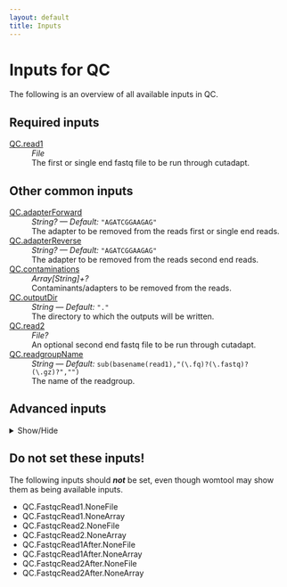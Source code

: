 ```yaml
---
layout: default
title: Inputs
---
```


# Inputs for QC

The following is an overview of all available inputs in
QC.


## Required inputs
<dl>
<dt id="QC.read1"><a href="#QC.read1">QC.read1</a></dt>
<dd>
    <i>File </i><br />
    The first or single end fastq file to be run through cutadapt.
</dd>
</dl>

## Other common inputs
<dl>
<dt id="QC.adapterForward"><a href="#QC.adapterForward">QC.adapterForward</a></dt>
<dd>
    <i>String? </i><i>&mdash; Default:</i> <code>"AGATCGGAAGAG"</code><br />
    The adapter to be removed from the reads first or single end reads.
</dd>
<dt id="QC.adapterReverse"><a href="#QC.adapterReverse">QC.adapterReverse</a></dt>
<dd>
    <i>String? </i><i>&mdash; Default:</i> <code>"AGATCGGAAGAG"</code><br />
    The adapter to be removed from the reads second end reads.
</dd>
<dt id="QC.contaminations"><a href="#QC.contaminations">QC.contaminations</a></dt>
<dd>
    <i>Array[String]+? </i><br />
    Contaminants/adapters to be removed from the reads.
</dd>
<dt id="QC.outputDir"><a href="#QC.outputDir">QC.outputDir</a></dt>
<dd>
    <i>String </i><i>&mdash; Default:</i> <code>"."</code><br />
    The directory to which the outputs will be written.
</dd>
<dt id="QC.read2"><a href="#QC.read2">QC.read2</a></dt>
<dd>
    <i>File? </i><br />
    An optional second end fastq file to be run through cutadapt.
</dd>
<dt id="QC.readgroupName"><a href="#QC.readgroupName">QC.readgroupName</a></dt>
<dd>
    <i>String </i><i>&mdash; Default:</i> <code>sub(basename(read1),"(\.fq)?(\.fastq)?(\.gz)?","")</code><br />
    The name of the readgroup.
</dd>
</dl>

## Advanced inputs
<details>
<summary> Show/Hide </summary>
<dl>
<dt id="QC.Cutadapt.bwa"><a href="#QC.Cutadapt.bwa">QC.Cutadapt.bwa</a></dt>
<dd>
    <i>Boolean? </i><br />
    Equivalent to cutadapt's --bwa flag.
</dd>
<dt id="QC.Cutadapt.colorspace"><a href="#QC.Cutadapt.colorspace">QC.Cutadapt.colorspace</a></dt>
<dd>
    <i>Boolean? </i><br />
    Equivalent to cutadapt's --colorspace flag.
</dd>
<dt id="QC.Cutadapt.cores"><a href="#QC.Cutadapt.cores">QC.Cutadapt.cores</a></dt>
<dd>
    <i>Int </i><i>&mdash; Default:</i> <code>1</code><br />
    The number of cores to use.
</dd>
<dt id="QC.Cutadapt.cut"><a href="#QC.Cutadapt.cut">QC.Cutadapt.cut</a></dt>
<dd>
    <i>Int? </i><br />
    Equivalent to cutadapt's --cut option.
</dd>
<dt id="QC.Cutadapt.discardTrimmed"><a href="#QC.Cutadapt.discardTrimmed">QC.Cutadapt.discardTrimmed</a></dt>
<dd>
    <i>Boolean? </i><br />
    Equivalent to cutadapt's --quality-cutoff option.
</dd>
<dt id="QC.Cutadapt.discardUntrimmed"><a href="#QC.Cutadapt.discardUntrimmed">QC.Cutadapt.discardUntrimmed</a></dt>
<dd>
    <i>Boolean? </i><br />
    Equivalent to cutadapt's --discard-untrimmed option.
</dd>
<dt id="QC.Cutadapt.doubleEncode"><a href="#QC.Cutadapt.doubleEncode">QC.Cutadapt.doubleEncode</a></dt>
<dd>
    <i>Boolean? </i><br />
    Equivalent to cutadapt's --double-encode flag.
</dd>
<dt id="QC.Cutadapt.errorRate"><a href="#QC.Cutadapt.errorRate">QC.Cutadapt.errorRate</a></dt>
<dd>
    <i>Float? </i><br />
    Equivalent to cutadapt's --error-rate option.
</dd>
<dt id="QC.Cutadapt.format"><a href="#QC.Cutadapt.format">QC.Cutadapt.format</a></dt>
<dd>
    <i>String? </i><br />
    Equivalent to cutadapt's --format option.
</dd>
<dt id="QC.Cutadapt.front"><a href="#QC.Cutadapt.front">QC.Cutadapt.front</a></dt>
<dd>
    <i>Array[String] </i><i>&mdash; Default:</i> <code>[]</code><br />
    A list of 5' ligated adapter sequences to be cut from the given first or single end fastq file.
</dd>
<dt id="QC.Cutadapt.frontRead2"><a href="#QC.Cutadapt.frontRead2">QC.Cutadapt.frontRead2</a></dt>
<dd>
    <i>Array[String] </i><i>&mdash; Default:</i> <code>[]</code><br />
    A list of 5' ligated adapter sequences to be cut from the given second end fastq file.
</dd>
<dt id="QC.Cutadapt.infoFilePath"><a href="#QC.Cutadapt.infoFilePath">QC.Cutadapt.infoFilePath</a></dt>
<dd>
    <i>String? </i><br />
    Equivalent to cutadapt's --info-file option.
</dd>
<dt id="QC.Cutadapt.interleaved"><a href="#QC.Cutadapt.interleaved">QC.Cutadapt.interleaved</a></dt>
<dd>
    <i>Boolean? </i><br />
    Equivalent to cutadapt's --interleaved flag.
</dd>
<dt id="QC.Cutadapt.length"><a href="#QC.Cutadapt.length">QC.Cutadapt.length</a></dt>
<dd>
    <i>Int? </i><br />
    Equivalent to cutadapt's --length option.
</dd>
<dt id="QC.Cutadapt.lengthTag"><a href="#QC.Cutadapt.lengthTag">QC.Cutadapt.lengthTag</a></dt>
<dd>
    <i>String? </i><br />
    Equivalent to cutadapt's --length-tag option.
</dd>
<dt id="QC.Cutadapt.maq"><a href="#QC.Cutadapt.maq">QC.Cutadapt.maq</a></dt>
<dd>
    <i>Boolean? </i><br />
    Equivalent to cutadapt's --maq flag.
</dd>
<dt id="QC.Cutadapt.maskAdapter"><a href="#QC.Cutadapt.maskAdapter">QC.Cutadapt.maskAdapter</a></dt>
<dd>
    <i>Boolean? </i><br />
    Equivalent to cutadapt's --mask-adapter flag.
</dd>
<dt id="QC.Cutadapt.matchReadWildcards"><a href="#QC.Cutadapt.matchReadWildcards">QC.Cutadapt.matchReadWildcards</a></dt>
<dd>
    <i>Boolean? </i><br />
    Equivalent to cutadapt's --match-read-wildcards flag.
</dd>
<dt id="QC.Cutadapt.maximumLength"><a href="#QC.Cutadapt.maximumLength">QC.Cutadapt.maximumLength</a></dt>
<dd>
    <i>Int? </i><br />
    Equivalent to cutadapt's --maximum-length option.
</dd>
<dt id="QC.Cutadapt.maxN"><a href="#QC.Cutadapt.maxN">QC.Cutadapt.maxN</a></dt>
<dd>
    <i>Int? </i><br />
    Equivalent to cutadapt's --max-n option.
</dd>
<dt id="QC.Cutadapt.memory"><a href="#QC.Cutadapt.memory">QC.Cutadapt.memory</a></dt>
<dd>
    <i>String </i><i>&mdash; Default:</i> <code>"4G"</code><br />
    The amount of memory this job will use.
</dd>
<dt id="QC.Cutadapt.minimumLength"><a href="#QC.Cutadapt.minimumLength">QC.Cutadapt.minimumLength</a></dt>
<dd>
    <i>Int? </i><i>&mdash; Default:</i> <code>2</code><br />
    Equivalent to cutadapt's --minimum-length option.
</dd>
<dt id="QC.Cutadapt.nextseqTrim"><a href="#QC.Cutadapt.nextseqTrim">QC.Cutadapt.nextseqTrim</a></dt>
<dd>
    <i>String? </i><br />
    Equivalent to cutadapt's --nextseq-trim option.
</dd>
<dt id="QC.Cutadapt.noIndels"><a href="#QC.Cutadapt.noIndels">QC.Cutadapt.noIndels</a></dt>
<dd>
    <i>Boolean? </i><br />
    Equivalent to cutadapt's --no-indels flag.
</dd>
<dt id="QC.Cutadapt.noMatchAdapterWildcards"><a href="#QC.Cutadapt.noMatchAdapterWildcards">QC.Cutadapt.noMatchAdapterWildcards</a></dt>
<dd>
    <i>Boolean? </i><br />
    Equivalent to cutadapt's --no-match-adapter-wildcards flag.
</dd>
<dt id="QC.Cutadapt.noTrim"><a href="#QC.Cutadapt.noTrim">QC.Cutadapt.noTrim</a></dt>
<dd>
    <i>Boolean? </i><br />
    Equivalent to cutadapt's --no-trim flag.
</dd>
<dt id="QC.Cutadapt.noZeroCap"><a href="#QC.Cutadapt.noZeroCap">QC.Cutadapt.noZeroCap</a></dt>
<dd>
    <i>Boolean? </i><br />
    Equivalent to cutadapt's --no-zero-cap flag.
</dd>
<dt id="QC.Cutadapt.overlap"><a href="#QC.Cutadapt.overlap">QC.Cutadapt.overlap</a></dt>
<dd>
    <i>Int? </i><br />
    Equivalent to cutadapt's --overlap option.
</dd>
<dt id="QC.Cutadapt.pairFilter"><a href="#QC.Cutadapt.pairFilter">QC.Cutadapt.pairFilter</a></dt>
<dd>
    <i>String? </i><br />
    Equivalent to cutadapt's --pair-filter option.
</dd>
<dt id="QC.Cutadapt.prefix"><a href="#QC.Cutadapt.prefix">QC.Cutadapt.prefix</a></dt>
<dd>
    <i>String? </i><br />
    Equivalent to cutadapt's --prefix option.
</dd>
<dt id="QC.Cutadapt.qualityBase"><a href="#QC.Cutadapt.qualityBase">QC.Cutadapt.qualityBase</a></dt>
<dd>
    <i>Int? </i><br />
    Equivalent to cutadapt's --quality-base option.
</dd>
<dt id="QC.Cutadapt.qualityCutoff"><a href="#QC.Cutadapt.qualityCutoff">QC.Cutadapt.qualityCutoff</a></dt>
<dd>
    <i>String? </i><br />
    Equivalent to cutadapt's --quality-cutoff option.
</dd>
<dt id="QC.Cutadapt.restFilePath"><a href="#QC.Cutadapt.restFilePath">QC.Cutadapt.restFilePath</a></dt>
<dd>
    <i>String? </i><br />
    Equivalent to cutadapt's --rest-file option.
</dd>
<dt id="QC.Cutadapt.stripF3"><a href="#QC.Cutadapt.stripF3">QC.Cutadapt.stripF3</a></dt>
<dd>
    <i>Boolean? </i><br />
    Equivalent to cutadapt's --strip-f3 flag.
</dd>
<dt id="QC.Cutadapt.stripSuffix"><a href="#QC.Cutadapt.stripSuffix">QC.Cutadapt.stripSuffix</a></dt>
<dd>
    <i>String? </i><br />
    Equivalent to cutadapt's --strip-suffix option.
</dd>
<dt id="QC.Cutadapt.suffix"><a href="#QC.Cutadapt.suffix">QC.Cutadapt.suffix</a></dt>
<dd>
    <i>String? </i><br />
    Equivalent to cutadapt's --suffix option.
</dd>
<dt id="QC.Cutadapt.times"><a href="#QC.Cutadapt.times">QC.Cutadapt.times</a></dt>
<dd>
    <i>Int? </i><br />
    Equivalent to cutadapt's --times option.
</dd>
<dt id="QC.Cutadapt.tooLongOutputPath"><a href="#QC.Cutadapt.tooLongOutputPath">QC.Cutadapt.tooLongOutputPath</a></dt>
<dd>
    <i>String? </i><br />
    Equivalent to cutadapt's --too-long-output option.
</dd>
<dt id="QC.Cutadapt.tooLongPairedOutputPath"><a href="#QC.Cutadapt.tooLongPairedOutputPath">QC.Cutadapt.tooLongPairedOutputPath</a></dt>
<dd>
    <i>String? </i><br />
    Equivalent to cutadapt's --too-long-paired-output option.
</dd>
<dt id="QC.Cutadapt.tooShortOutputPath"><a href="#QC.Cutadapt.tooShortOutputPath">QC.Cutadapt.tooShortOutputPath</a></dt>
<dd>
    <i>String? </i><br />
    Equivalent to cutadapt's --too-short-output option.
</dd>
<dt id="QC.Cutadapt.tooShortPairedOutputPath"><a href="#QC.Cutadapt.tooShortPairedOutputPath">QC.Cutadapt.tooShortPairedOutputPath</a></dt>
<dd>
    <i>String? </i><br />
    Equivalent to cutadapt's --too-short-paired-output option.
</dd>
<dt id="QC.Cutadapt.trimN"><a href="#QC.Cutadapt.trimN">QC.Cutadapt.trimN</a></dt>
<dd>
    <i>Boolean? </i><br />
    Equivalent to cutadapt's --trim-n flag.
</dd>
<dt id="QC.Cutadapt.trimPrimer"><a href="#QC.Cutadapt.trimPrimer">QC.Cutadapt.trimPrimer</a></dt>
<dd>
    <i>Boolean? </i><br />
    Equivalent to cutadapt's --trim-primer flag.
</dd>
<dt id="QC.Cutadapt.untrimmedOutputPath"><a href="#QC.Cutadapt.untrimmedOutputPath">QC.Cutadapt.untrimmedOutputPath</a></dt>
<dd>
    <i>String? </i><br />
    Equivalent to cutadapt's --untrimmed-output option.
</dd>
<dt id="QC.Cutadapt.untrimmedPairedOutputPath"><a href="#QC.Cutadapt.untrimmedPairedOutputPath">QC.Cutadapt.untrimmedPairedOutputPath</a></dt>
<dd>
    <i>String? </i><br />
    Equivalent to cutadapt's --untrimmed-paired-output option.
</dd>
<dt id="QC.Cutadapt.wildcardFilePath"><a href="#QC.Cutadapt.wildcardFilePath">QC.Cutadapt.wildcardFilePath</a></dt>
<dd>
    <i>String? </i><br />
    Equivalent to cutadapt's --wildcard-file option.
</dd>
<dt id="QC.Cutadapt.Z"><a href="#QC.Cutadapt.Z">QC.Cutadapt.Z</a></dt>
<dd>
    <i>Boolean </i><i>&mdash; Default:</i> <code>true</code><br />
    Equivalent to cutadapt's -Z flag.
</dd>
<dt id="QC.Cutadapt.zeroCap"><a href="#QC.Cutadapt.zeroCap">QC.Cutadapt.zeroCap</a></dt>
<dd>
    <i>Boolean? </i><br />
    Equivalent to cutadapt's --zero-cap flag.
</dd>
<dt id="QC.dockerImages"><a href="#QC.dockerImages">QC.dockerImages</a></dt>
<dd>
    <i>Map[String,String] </i><i>&mdash; Default:</i> <code>{"fastqc": "quay.io/biocontainers/fastqc:0.11.7--4", "cutadapt": "quay.io/biocontainers/cutadapt:2.4--py37h14c3975_0"}</code><br />
    The docker image used for this task. Changing this may result in errors which the developers may choose not to address.
</dd>
<dt id="QC.FastqcRead1.adapters"><a href="#QC.FastqcRead1.adapters">QC.FastqcRead1.adapters</a></dt>
<dd>
    <i>File? </i><br />
    Equivalent to fastqc's --adapters option.
</dd>
<dt id="QC.FastqcRead1.casava"><a href="#QC.FastqcRead1.casava">QC.FastqcRead1.casava</a></dt>
<dd>
    <i>Boolean </i><i>&mdash; Default:</i> <code>false</code><br />
    Equivalent to fastqc's --casava flag.
</dd>
<dt id="QC.FastqcRead1.contaminants"><a href="#QC.FastqcRead1.contaminants">QC.FastqcRead1.contaminants</a></dt>
<dd>
    <i>File? </i><br />
    Equivalent to fastqc's --contaminants option.
</dd>
<dt id="QC.FastqcRead1.dir"><a href="#QC.FastqcRead1.dir">QC.FastqcRead1.dir</a></dt>
<dd>
    <i>String? </i><br />
    Equivalent to fastqc's --dir option.
</dd>
<dt id="QC.FastqcRead1.extract"><a href="#QC.FastqcRead1.extract">QC.FastqcRead1.extract</a></dt>
<dd>
    <i>Boolean </i><i>&mdash; Default:</i> <code>false</code><br />
    Equivalent to fastqc's --extract flag.
</dd>
<dt id="QC.FastqcRead1.format"><a href="#QC.FastqcRead1.format">QC.FastqcRead1.format</a></dt>
<dd>
    <i>String? </i><br />
    Equivalent to fastqc's --format option.
</dd>
<dt id="QC.FastqcRead1.kmers"><a href="#QC.FastqcRead1.kmers">QC.FastqcRead1.kmers</a></dt>
<dd>
    <i>Int? </i><br />
    Equivalent to fastqc's --kmers option.
</dd>
<dt id="QC.FastqcRead1.limits"><a href="#QC.FastqcRead1.limits">QC.FastqcRead1.limits</a></dt>
<dd>
    <i>File? </i><br />
    Equivalent to fastqc's --limits option.
</dd>
<dt id="QC.FastqcRead1.minLength"><a href="#QC.FastqcRead1.minLength">QC.FastqcRead1.minLength</a></dt>
<dd>
    <i>Int? </i><br />
    Equivalent to fastqc's --min_length option.
</dd>
<dt id="QC.FastqcRead1.nano"><a href="#QC.FastqcRead1.nano">QC.FastqcRead1.nano</a></dt>
<dd>
    <i>Boolean </i><i>&mdash; Default:</i> <code>false</code><br />
    Equivalent to fastqc's --nano flag.
</dd>
<dt id="QC.FastqcRead1.noFilter"><a href="#QC.FastqcRead1.noFilter">QC.FastqcRead1.noFilter</a></dt>
<dd>
    <i>Boolean </i><i>&mdash; Default:</i> <code>false</code><br />
    Equivalent to fastqc's --nofilter flag.
</dd>
<dt id="QC.FastqcRead1.nogroup"><a href="#QC.FastqcRead1.nogroup">QC.FastqcRead1.nogroup</a></dt>
<dd>
    <i>Boolean </i><i>&mdash; Default:</i> <code>false</code><br />
    Equivalent to fastqc's --nogroup flag.
</dd>
<dt id="QC.FastqcRead1.threads"><a href="#QC.FastqcRead1.threads">QC.FastqcRead1.threads</a></dt>
<dd>
    <i>Int </i><i>&mdash; Default:</i> <code>1</code><br />
    The number of cores to use.
</dd>
<dt id="QC.FastqcRead1After.adapters"><a href="#QC.FastqcRead1After.adapters">QC.FastqcRead1After.adapters</a></dt>
<dd>
    <i>File? </i><br />
    Equivalent to fastqc's --adapters option.
</dd>
<dt id="QC.FastqcRead1After.casava"><a href="#QC.FastqcRead1After.casava">QC.FastqcRead1After.casava</a></dt>
<dd>
    <i>Boolean </i><i>&mdash; Default:</i> <code>false</code><br />
    Equivalent to fastqc's --casava flag.
</dd>
<dt id="QC.FastqcRead1After.contaminants"><a href="#QC.FastqcRead1After.contaminants">QC.FastqcRead1After.contaminants</a></dt>
<dd>
    <i>File? </i><br />
    Equivalent to fastqc's --contaminants option.
</dd>
<dt id="QC.FastqcRead1After.dir"><a href="#QC.FastqcRead1After.dir">QC.FastqcRead1After.dir</a></dt>
<dd>
    <i>String? </i><br />
    Equivalent to fastqc's --dir option.
</dd>
<dt id="QC.FastqcRead1After.extract"><a href="#QC.FastqcRead1After.extract">QC.FastqcRead1After.extract</a></dt>
<dd>
    <i>Boolean </i><i>&mdash; Default:</i> <code>false</code><br />
    Equivalent to fastqc's --extract flag.
</dd>
<dt id="QC.FastqcRead1After.format"><a href="#QC.FastqcRead1After.format">QC.FastqcRead1After.format</a></dt>
<dd>
    <i>String? </i><br />
    Equivalent to fastqc's --format option.
</dd>
<dt id="QC.FastqcRead1After.kmers"><a href="#QC.FastqcRead1After.kmers">QC.FastqcRead1After.kmers</a></dt>
<dd>
    <i>Int? </i><br />
    Equivalent to fastqc's --kmers option.
</dd>
<dt id="QC.FastqcRead1After.limits"><a href="#QC.FastqcRead1After.limits">QC.FastqcRead1After.limits</a></dt>
<dd>
    <i>File? </i><br />
    Equivalent to fastqc's --limits option.
</dd>
<dt id="QC.FastqcRead1After.minLength"><a href="#QC.FastqcRead1After.minLength">QC.FastqcRead1After.minLength</a></dt>
<dd>
    <i>Int? </i><br />
    Equivalent to fastqc's --min_length option.
</dd>
<dt id="QC.FastqcRead1After.nano"><a href="#QC.FastqcRead1After.nano">QC.FastqcRead1After.nano</a></dt>
<dd>
    <i>Boolean </i><i>&mdash; Default:</i> <code>false</code><br />
    Equivalent to fastqc's --nano flag.
</dd>
<dt id="QC.FastqcRead1After.noFilter"><a href="#QC.FastqcRead1After.noFilter">QC.FastqcRead1After.noFilter</a></dt>
<dd>
    <i>Boolean </i><i>&mdash; Default:</i> <code>false</code><br />
    Equivalent to fastqc's --nofilter flag.
</dd>
<dt id="QC.FastqcRead1After.nogroup"><a href="#QC.FastqcRead1After.nogroup">QC.FastqcRead1After.nogroup</a></dt>
<dd>
    <i>Boolean </i><i>&mdash; Default:</i> <code>false</code><br />
    Equivalent to fastqc's --nogroup flag.
</dd>
<dt id="QC.FastqcRead1After.threads"><a href="#QC.FastqcRead1After.threads">QC.FastqcRead1After.threads</a></dt>
<dd>
    <i>Int </i><i>&mdash; Default:</i> <code>1</code><br />
    The number of cores to use.
</dd>
<dt id="QC.FastqcRead2.adapters"><a href="#QC.FastqcRead2.adapters">QC.FastqcRead2.adapters</a></dt>
<dd>
    <i>File? </i><br />
    Equivalent to fastqc's --adapters option.
</dd>
<dt id="QC.FastqcRead2.casava"><a href="#QC.FastqcRead2.casava">QC.FastqcRead2.casava</a></dt>
<dd>
    <i>Boolean </i><i>&mdash; Default:</i> <code>false</code><br />
    Equivalent to fastqc's --casava flag.
</dd>
<dt id="QC.FastqcRead2.contaminants"><a href="#QC.FastqcRead2.contaminants">QC.FastqcRead2.contaminants</a></dt>
<dd>
    <i>File? </i><br />
    Equivalent to fastqc's --contaminants option.
</dd>
<dt id="QC.FastqcRead2.dir"><a href="#QC.FastqcRead2.dir">QC.FastqcRead2.dir</a></dt>
<dd>
    <i>String? </i><br />
    Equivalent to fastqc's --dir option.
</dd>
<dt id="QC.FastqcRead2.extract"><a href="#QC.FastqcRead2.extract">QC.FastqcRead2.extract</a></dt>
<dd>
    <i>Boolean </i><i>&mdash; Default:</i> <code>false</code><br />
    Equivalent to fastqc's --extract flag.
</dd>
<dt id="QC.FastqcRead2.format"><a href="#QC.FastqcRead2.format">QC.FastqcRead2.format</a></dt>
<dd>
    <i>String? </i><br />
    Equivalent to fastqc's --format option.
</dd>
<dt id="QC.FastqcRead2.kmers"><a href="#QC.FastqcRead2.kmers">QC.FastqcRead2.kmers</a></dt>
<dd>
    <i>Int? </i><br />
    Equivalent to fastqc's --kmers option.
</dd>
<dt id="QC.FastqcRead2.limits"><a href="#QC.FastqcRead2.limits">QC.FastqcRead2.limits</a></dt>
<dd>
    <i>File? </i><br />
    Equivalent to fastqc's --limits option.
</dd>
<dt id="QC.FastqcRead2.minLength"><a href="#QC.FastqcRead2.minLength">QC.FastqcRead2.minLength</a></dt>
<dd>
    <i>Int? </i><br />
    Equivalent to fastqc's --min_length option.
</dd>
<dt id="QC.FastqcRead2.nano"><a href="#QC.FastqcRead2.nano">QC.FastqcRead2.nano</a></dt>
<dd>
    <i>Boolean </i><i>&mdash; Default:</i> <code>false</code><br />
    Equivalent to fastqc's --nano flag.
</dd>
<dt id="QC.FastqcRead2.noFilter"><a href="#QC.FastqcRead2.noFilter">QC.FastqcRead2.noFilter</a></dt>
<dd>
    <i>Boolean </i><i>&mdash; Default:</i> <code>false</code><br />
    Equivalent to fastqc's --nofilter flag.
</dd>
<dt id="QC.FastqcRead2.nogroup"><a href="#QC.FastqcRead2.nogroup">QC.FastqcRead2.nogroup</a></dt>
<dd>
    <i>Boolean </i><i>&mdash; Default:</i> <code>false</code><br />
    Equivalent to fastqc's --nogroup flag.
</dd>
<dt id="QC.FastqcRead2.threads"><a href="#QC.FastqcRead2.threads">QC.FastqcRead2.threads</a></dt>
<dd>
    <i>Int </i><i>&mdash; Default:</i> <code>1</code><br />
    The number of cores to use.
</dd>
<dt id="QC.FastqcRead2After.adapters"><a href="#QC.FastqcRead2After.adapters">QC.FastqcRead2After.adapters</a></dt>
<dd>
    <i>File? </i><br />
    Equivalent to fastqc's --adapters option.
</dd>
<dt id="QC.FastqcRead2After.casava"><a href="#QC.FastqcRead2After.casava">QC.FastqcRead2After.casava</a></dt>
<dd>
    <i>Boolean </i><i>&mdash; Default:</i> <code>false</code><br />
    Equivalent to fastqc's --casava flag.
</dd>
<dt id="QC.FastqcRead2After.contaminants"><a href="#QC.FastqcRead2After.contaminants">QC.FastqcRead2After.contaminants</a></dt>
<dd>
    <i>File? </i><br />
    Equivalent to fastqc's --contaminants option.
</dd>
<dt id="QC.FastqcRead2After.dir"><a href="#QC.FastqcRead2After.dir">QC.FastqcRead2After.dir</a></dt>
<dd>
    <i>String? </i><br />
    Equivalent to fastqc's --dir option.
</dd>
<dt id="QC.FastqcRead2After.extract"><a href="#QC.FastqcRead2After.extract">QC.FastqcRead2After.extract</a></dt>
<dd>
    <i>Boolean </i><i>&mdash; Default:</i> <code>false</code><br />
    Equivalent to fastqc's --extract flag.
</dd>
<dt id="QC.FastqcRead2After.format"><a href="#QC.FastqcRead2After.format">QC.FastqcRead2After.format</a></dt>
<dd>
    <i>String? </i><br />
    Equivalent to fastqc's --format option.
</dd>
<dt id="QC.FastqcRead2After.kmers"><a href="#QC.FastqcRead2After.kmers">QC.FastqcRead2After.kmers</a></dt>
<dd>
    <i>Int? </i><br />
    Equivalent to fastqc's --kmers option.
</dd>
<dt id="QC.FastqcRead2After.limits"><a href="#QC.FastqcRead2After.limits">QC.FastqcRead2After.limits</a></dt>
<dd>
    <i>File? </i><br />
    Equivalent to fastqc's --limits option.
</dd>
<dt id="QC.FastqcRead2After.minLength"><a href="#QC.FastqcRead2After.minLength">QC.FastqcRead2After.minLength</a></dt>
<dd>
    <i>Int? </i><br />
    Equivalent to fastqc's --min_length option.
</dd>
<dt id="QC.FastqcRead2After.nano"><a href="#QC.FastqcRead2After.nano">QC.FastqcRead2After.nano</a></dt>
<dd>
    <i>Boolean </i><i>&mdash; Default:</i> <code>false</code><br />
    Equivalent to fastqc's --nano flag.
</dd>
<dt id="QC.FastqcRead2After.noFilter"><a href="#QC.FastqcRead2After.noFilter">QC.FastqcRead2After.noFilter</a></dt>
<dd>
    <i>Boolean </i><i>&mdash; Default:</i> <code>false</code><br />
    Equivalent to fastqc's --nofilter flag.
</dd>
<dt id="QC.FastqcRead2After.nogroup"><a href="#QC.FastqcRead2After.nogroup">QC.FastqcRead2After.nogroup</a></dt>
<dd>
    <i>Boolean </i><i>&mdash; Default:</i> <code>false</code><br />
    Equivalent to fastqc's --nogroup flag.
</dd>
<dt id="QC.FastqcRead2After.threads"><a href="#QC.FastqcRead2After.threads">QC.FastqcRead2After.threads</a></dt>
<dd>
    <i>Int </i><i>&mdash; Default:</i> <code>1</code><br />
    The number of cores to use.
</dd>
<dt id="QC.runAdapterClipping"><a href="#QC.runAdapterClipping">QC.runAdapterClipping</a></dt>
<dd>
    <i>Boolean </i><i>&mdash; Default:</i> <code>defined(adapterForward) || defined(adapterReverse) || length(select_first([contaminations, []])) > 0</code><br />
    Whether or not adapters should be removed from the reads.
</dd>
</dl>
</details>





## Do not set these inputs!
The following inputs should ***not*** be set, even though womtool may
show them as being available inputs.

* QC.FastqcRead1.NoneFile
* QC.FastqcRead1.NoneArray
* QC.FastqcRead2.NoneFile
* QC.FastqcRead2.NoneArray
* QC.FastqcRead1After.NoneFile
* QC.FastqcRead1After.NoneArray
* QC.FastqcRead2After.NoneFile
* QC.FastqcRead2After.NoneArray
